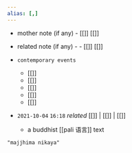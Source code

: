 ```yaml
---
alias: [,]
---
```

- mother note (if any)
		- [[]] [[]]
- related note (if any) -
		- [[]] [[]]
- `contemporary events`
	- [[]]
	- [[]]
	- [[]]
	- [[]]
	- [[]]

- `2021-10-04`  `16:18` _related_ [[]] | [[]] | [[]]
	- a buddhist [[pali 语言]] text

```query
"majjhima nikaya"
```
